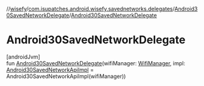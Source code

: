 //[wisefy](../../../index.md)/[com.isupatches.android.wisefy.savednetworks.delegates](../index.md)/[Android30SavedNetworkDelegate](index.md)/[Android30SavedNetworkDelegate](-android30-saved-network-delegate.md)

# Android30SavedNetworkDelegate

[androidJvm]\
fun [Android30SavedNetworkDelegate](-android30-saved-network-delegate.md)(wifiManager: [WifiManager](https://developer.android.com/reference/kotlin/android/net/wifi/WifiManager.html), impl: [Android30SavedNetworkApiImpl](../-android30-saved-network-api-impl/index.md) = Android30SavedNetworkApiImpl(wifiManager))
